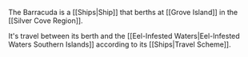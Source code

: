 The Barracuda is a [[Ships|Ship]] that berths at [[Grove Island]] in the [[Silver Cove Region]].

It's travel between its berth and the [[Eel-Infested Waters|Eel-Infested Waters Southern Islands]] according to its [[Ships|Travel Scheme]].